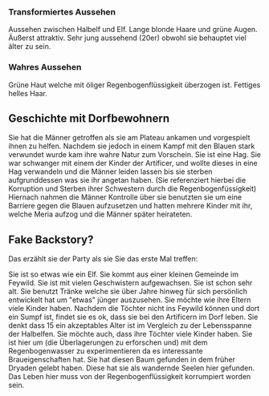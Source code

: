 ### Transformiertes Aussehen
Aussehen zwischen Halbelf und Elf. Lange blonde Haare und grüne Augen. Äußerst attraktiv. Sehr jung aussehend (20er) obwohl sie behauptet viel älter zu sein.
### Wahres Aussehen
Grüne Haut welche mit öliger Regenbogenflüssigkeit überzogen ist. Fettiges helles Haar.

## Geschichte mit Dorfbewohnern
Sie hat die Männer getroffen als sie am Plateau ankamen und vorgespielt ihnen zu helfen.
Nachdem sie jedoch in einem Kampf mit den Blauen stark verwundet wurde kam ihre wahre Natur zum Vorschein.
Sie ist eine Hag.
Sie war schwanger mit einem der Kinder der Artificer, und wollte dieses in eine Hag verwandeln und die Männer leiden lassen bis sie sterben aufgrunddessen was sie ihr angetan haben. (Sie referenziert hierbei die Korruption und Sterben ihrer Schwestern durch die Regenbogenfüssigkeit)
Hiernach nahmen die Männer Kontrolle über sie benutzten sie um eine Barriere gegen die Blauen aufzusetzen und hatten mehrere Kinder mit ihr, welche Meria aufzog und die Männer später heirateten.


## Fake Backstory?
Das erzählt sie der Party als sie Sie das erste Mal treffen:

Sie ist so etwas wie ein Elf.
Sie kommt aus einer kleinen Gemeinde im Feywild.
Sie ist mit vielen Geschwistern aufgewachsen.
Sie ist schon sehr alt.
Sie benutzt Tränke welche sie über Jahre hinweg für sich persönlich entwickelt hat um "etwas" jünger auszusehen.
Sie möchte wie ihre Eltern viele Kinder haben.
Nachdem die Töchter nicht ins Feywild können und dort ein Sumpf ist, findet sie es ok, dass sie bei den Artificern im Dorf leben.
Sie denkt dass 15 ein akzeptables Alter ist im Vergleich zu der Lebensspanne der Halbelfen.
Sie möchte auch, dass ihre Töchter viele Kinder haben.
Sie ist hier um (die Überlagerungen zu erforschen und) mit dem Regenbogenwasser zu experimentieren da es interessante Braueigenschaften hat.
Sie hat diesen Baum gefunden in dem früher Dryaden gelebt haben. Diese hat sie als wandernde Seelen hier gefunden. Das Leben hier muss von der Regenbogenflüssigkeit korrumpiert worden sein.


